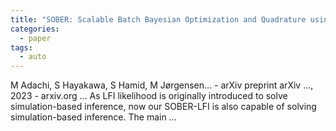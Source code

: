 ```yaml
---
title: "SOBER: Scalable Batch Bayesian Optimization and Quadrature using Recombination Constraints"
categories:
  - paper
tags:
  - auto
---
```

M Adachi, S Hayakawa, S Hamid, M Jørgensen… - arXiv preprint arXiv …, 2023 - arxiv.org
… As LFI likelihood is originally introduced to solve simulation-based inference, now our SOBER-LFI is also capable of solving simulation-based inference. The main …
